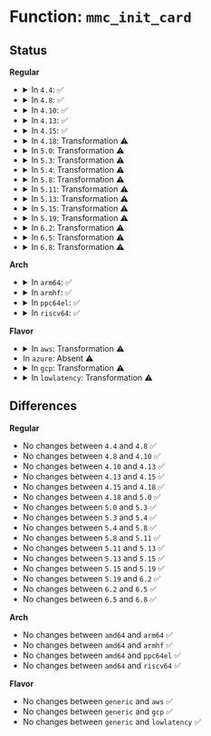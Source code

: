 # Function: <code>mmc_init_card</code>

## Status
<b>Regular</b>
<ul>
<li>
<details>
<summary>In <code>4.4</code>: ✅</summary>

```c
int mmc_init_card(struct mmc_host *host, u32 ocr, struct mmc_card *oldcard);
```

**Collision:** Unique Static

**Inline:** No

**Transformation:** False

**Instances:**

```
In drivers/mmc/core/mmc.c (ffffffff816c3720)
Location: drivers/mmc/core/mmc.c:1360
Inline: False
Direct callers:
  - drivers/mmc/core/mmc.c:mmc_reset
  - drivers/mmc/core/mmc.c:_mmc_resume
  - drivers/mmc/core/mmc.c:mmc_attach_mmc
```
**Symbols:**

```
ffffffff816c3720-ffffffff816c464f: mmc_init_card (STB_LOCAL)
```
</details>
</li>
<li>
<details>
<summary>In <code>4.8</code>: ✅</summary>

```c
int mmc_init_card(struct mmc_host *host, u32 ocr, struct mmc_card *oldcard);
```

**Collision:** Unique Static

**Inline:** No

**Transformation:** False

**Instances:**

```
In drivers/mmc/core/mmc.c (ffffffff81726870)
Location: drivers/mmc/core/mmc.c:1459
Inline: False
Direct callers:
  - drivers/mmc/core/mmc.c:mmc_attach_mmc
  - drivers/mmc/core/mmc.c:mmc_reset
  - drivers/mmc/core/mmc.c:_mmc_resume
```
**Symbols:**

```
ffffffff81726870-ffffffff8172793e: mmc_init_card (STB_LOCAL)
```
</details>
</li>
<li>
<details>
<summary>In <code>4.10</code>: ✅</summary>

```c
int mmc_init_card(struct mmc_host *host, u32 ocr, struct mmc_card *oldcard);
```

**Collision:** Unique Static

**Inline:** No

**Transformation:** False

**Instances:**

```
In drivers/mmc/core/mmc.c (ffffffff81759490)
Location: drivers/mmc/core/mmc.c:1492
Inline: False
Direct callers:
  - drivers/mmc/core/mmc.c:mmc_attach_mmc
  - drivers/mmc/core/mmc.c:mmc_reset
  - drivers/mmc/core/mmc.c:_mmc_resume
```
**Symbols:**

```
ffffffff81759490-ffffffff8175a75e: mmc_init_card (STB_LOCAL)
```
</details>
</li>
<li>
<details>
<summary>In <code>4.13</code>: ✅</summary>

```c
int mmc_init_card(struct mmc_host *host, u32 ocr, struct mmc_card *oldcard);
```

**Collision:** Unique Static

**Inline:** No

**Transformation:** False

**Instances:**

```
In drivers/mmc/core/mmc.c (ffffffff81777df0)
Location: drivers/mmc/core/mmc.c:1519
Inline: False
Direct callers:
  - drivers/mmc/core/mmc.c:mmc_attach_mmc
  - drivers/mmc/core/mmc.c:mmc_reset
  - drivers/mmc/core/mmc.c:_mmc_resume
```
**Symbols:**

```
ffffffff81777df0-ffffffff81778ff0: mmc_init_card (STB_LOCAL)
```
</details>
</li>
<li>
<details>
<summary>In <code>4.15</code>: ✅</summary>

```c
int mmc_init_card(struct mmc_host *host, u32 ocr, struct mmc_card *oldcard);
```

**Collision:** Unique Static

**Inline:** No

**Transformation:** False

**Instances:**

```
In drivers/mmc/core/mmc.c (ffffffff817ee200)
Location: drivers/mmc/core/mmc.c:1528
Inline: False
Direct callers:
  - drivers/mmc/core/mmc.c:mmc_attach_mmc
  - drivers/mmc/core/mmc.c:mmc_reset
  - drivers/mmc/core/mmc.c:_mmc_resume
```
**Symbols:**

```
ffffffff817ee200-ffffffff817ef439: mmc_init_card (STB_LOCAL)
```
</details>
</li>
<li>
<details>
<summary>In <code>4.18</code>: Transformation ⚠️</summary>

```c
int mmc_init_card(struct mmc_host *host, u32 ocr, struct mmc_card *oldcard);
```

**Collision:** Unique Static

**Inline:** No

**Transformation:** True

**Instances:**

```
In drivers/mmc/core/mmc.c (0)
Location: drivers/mmc/core/mmc.c:1534
Inline: False
Direct callers:
  - drivers/mmc/core/mmc.c:mmc_attach_mmc
  - drivers/mmc/core/mmc.c:_mmc_hw_reset
  - drivers/mmc/core/mmc.c:_mmc_resume
```
**Symbols:**

```
ffffffff81837300-ffffffff81838277: mmc_init_card (STB_LOCAL)
ffffffff81838872-ffffffff81838bef: mmc_init_card.cold.24 (STB_LOCAL)
```
</details>
</li>
<li>
<details>
<summary>In <code>5.0</code>: Transformation ⚠️</summary>

```c
int mmc_init_card(struct mmc_host *host, u32 ocr, struct mmc_card *oldcard);
```

**Collision:** Unique Static

**Inline:** No

**Transformation:** True

**Instances:**

```
In drivers/mmc/core/mmc.c (0)
Location: drivers/mmc/core/mmc.c:1551
Inline: False
Direct callers:
  - drivers/mmc/core/mmc.c:mmc_attach_mmc
  - drivers/mmc/core/mmc.c:_mmc_hw_reset
  - drivers/mmc/core/mmc.c:_mmc_resume
```
**Symbols:**

```
ffffffff818632d0-ffffffff81864268: mmc_init_card (STB_LOCAL)
ffffffff81864872-ffffffff81864c15: mmc_init_card.cold.24 (STB_LOCAL)
```
</details>
</li>
<li>
<details>
<summary>In <code>5.3</code>: Transformation ⚠️</summary>

```c
int mmc_init_card(struct mmc_host *host, u32 ocr, struct mmc_card *oldcard);
```

**Collision:** Unique Static

**Inline:** No

**Transformation:** True

**Instances:**

```
In drivers/mmc/core/mmc.c (0)
Location: drivers/mmc/core/mmc.c:1548
Inline: False
Direct callers:
  - drivers/mmc/core/mmc.c:mmc_attach_mmc
  - drivers/mmc/core/mmc.c:_mmc_hw_reset
  - drivers/mmc/core/mmc.c:_mmc_resume
```
**Symbols:**

```
ffffffff818a7470-ffffffff818a80e1: mmc_init_card (STB_LOCAL)
ffffffff818a886d-ffffffff818a8ac2: mmc_init_card.cold (STB_LOCAL)
```
</details>
</li>
<li>
<details>
<summary>In <code>5.4</code>: Transformation ⚠️</summary>

```c
int mmc_init_card(struct mmc_host *host, u32 ocr, struct mmc_card *oldcard);
```

**Collision:** Unique Static

**Inline:** No

**Transformation:** True

**Instances:**

```
In drivers/mmc/core/mmc.c (0)
Location: drivers/mmc/core/mmc.c:1548
Inline: False
Direct callers:
  - drivers/mmc/core/mmc.c:mmc_attach_mmc
  - drivers/mmc/core/mmc.c:_mmc_hw_reset
  - drivers/mmc/core/mmc.c:_mmc_resume
```
**Symbols:**

```
ffffffff818d98d0-ffffffff818da544: mmc_init_card (STB_LOCAL)
ffffffff818dacc8-ffffffff818daf16: mmc_init_card.cold (STB_LOCAL)
```
</details>
</li>
<li>
<details>
<summary>In <code>5.8</code>: Transformation ⚠️</summary>

```c
int mmc_init_card(struct mmc_host *host, u32 ocr, struct mmc_card *oldcard);
```

**Collision:** Unique Static

**Inline:** No

**Transformation:** True

**Instances:**

```
In drivers/mmc/core/mmc.c (0)
Location: drivers/mmc/core/mmc.c:1553
Inline: False
Direct callers:
  - drivers/mmc/core/mmc.c:mmc_attach_mmc
  - drivers/mmc/core/mmc.c:_mmc_hw_reset
  - drivers/mmc/core/mmc.c:_mmc_resume
```
**Symbols:**

```
ffffffff819ac6a0-ffffffff819acfa1: mmc_init_card (STB_LOCAL)
ffffffff819ad7cd-ffffffff819ad97c: mmc_init_card.cold (STB_LOCAL)
```
</details>
</li>
<li>
<details>
<summary>In <code>5.11</code>: Transformation ⚠️</summary>

```c
int mmc_init_card(struct mmc_host *host, u32 ocr, struct mmc_card *oldcard);
```

**Collision:** Unique Static

**Inline:** No

**Transformation:** True

**Instances:**

```
In drivers/mmc/core/mmc.c (0)
Location: drivers/mmc/core/mmc.c:1560
Inline: False
Direct callers:
  - drivers/mmc/core/mmc.c:mmc_attach_mmc
  - drivers/mmc/core/mmc.c:_mmc_hw_reset
  - drivers/mmc/core/mmc.c:_mmc_resume
```
**Symbols:**

```
ffffffff819af270-ffffffff819afb85: mmc_init_card (STB_LOCAL)
ffffffff81c2a963-ffffffff81c2ab0e: mmc_init_card.cold (STB_LOCAL)
```
</details>
</li>
<li>
<details>
<summary>In <code>5.13</code>: Transformation ⚠️</summary>

```c
int mmc_init_card(struct mmc_host *host, u32 ocr, struct mmc_card *oldcard);
```

**Collision:** Unique Static

**Inline:** No

**Transformation:** True

**Instances:**

```
In drivers/mmc/core/mmc.c (0)
Location: drivers/mmc/core/mmc.c:1560
Inline: False
Direct callers:
  - drivers/mmc/core/mmc.c:mmc_attach_mmc
  - drivers/mmc/core/mmc.c:_mmc_hw_reset
  - drivers/mmc/core/mmc.c:_mmc_resume
```
**Symbols:**

```
ffffffff819939e0-ffffffff8199435f: mmc_init_card (STB_LOCAL)
ffffffff81c1cd1e-ffffffff81c1cf11: mmc_init_card.cold (STB_LOCAL)
```
</details>
</li>
<li>
<details>
<summary>In <code>5.15</code>: Transformation ⚠️</summary>

```c
int mmc_init_card(struct mmc_host *host, u32 ocr, struct mmc_card *oldcard);
```

**Collision:** Unique Static

**Inline:** No

**Transformation:** True

**Instances:**

```
In drivers/mmc/core/mmc.c (0)
Location: drivers/mmc/core/mmc.c:1563
Inline: False
Direct callers:
  - drivers/mmc/core/mmc.c:mmc_attach_mmc
  - drivers/mmc/core/mmc.c:_mmc_hw_reset
  - drivers/mmc/core/mmc.c:_mmc_resume
```
**Symbols:**

```
ffffffff81a3f5f0-ffffffff81a40090: mmc_init_card (STB_LOCAL)
ffffffff81d2da1b-ffffffff81d2dd12: mmc_init_card.cold (STB_LOCAL)
```
</details>
</li>
<li>
<details>
<summary>In <code>5.19</code>: Transformation ⚠️</summary>

```c
int mmc_init_card(struct mmc_host *host, u32 ocr, struct mmc_card *oldcard);
```

**Collision:** Unique Static

**Inline:** No

**Transformation:** True

**Instances:**

```
In drivers/mmc/core/mmc.c (0)
Location: drivers/mmc/core/mmc.c:1598
Inline: False
Direct callers:
  - drivers/mmc/core/mmc.c:mmc_attach_mmc
  - drivers/mmc/core/mmc.c:_mmc_hw_reset
  - drivers/mmc/core/mmc.c:_mmc_resume
```
**Symbols:**

```
ffffffff81bac8d0-ffffffff81bad43e: mmc_init_card (STB_LOCAL)
ffffffff81ef9e25-ffffffff81efa127: mmc_init_card.cold (STB_LOCAL)
```
</details>
</li>
<li>
<details>
<summary>In <code>6.2</code>: Transformation ⚠️</summary>

```c
int mmc_init_card(struct mmc_host *host, u32 ocr, struct mmc_card *oldcard);
```

**Collision:** Unique Static

**Inline:** No

**Transformation:** True

**Instances:**

```
In drivers/mmc/core/mmc.c (0)
Location: drivers/mmc/core/mmc.c:1598
Inline: False
Direct callers:
  - drivers/mmc/core/mmc.c:mmc_attach_mmc
  - drivers/mmc/core/mmc.c:_mmc_hw_reset
  - drivers/mmc/core/mmc.c:_mmc_resume
```
**Symbols:**

```
ffffffff81d4fd20-ffffffff81d50a6c: mmc_init_card (STB_LOCAL)
ffffffff820a98b0-ffffffff820a9984: mmc_init_card.cold (STB_LOCAL)
```
</details>
</li>
<li>
<details>
<summary>In <code>6.5</code>: Transformation ⚠️</summary>

```c
int mmc_init_card(struct mmc_host *host, u32 ocr, struct mmc_card *oldcard);
```

**Collision:** Unique Static

**Inline:** No

**Transformation:** True

**Instances:**

```
In drivers/mmc/core/mmc.c (0)
Location: drivers/mmc/core/mmc.c:1598
Inline: False
Direct callers:
  - drivers/mmc/core/mmc.c:mmc_attach_mmc
  - drivers/mmc/core/mmc.c:_mmc_hw_reset
  - drivers/mmc/core/mmc.c:_mmc_resume
```
**Symbols:**

```
ffffffff81dba6e0-ffffffff81dbb424: mmc_init_card (STB_LOCAL)
ffffffff8212ac92-ffffffff8212ad66: mmc_init_card.cold (STB_LOCAL)
```
</details>
</li>
<li>
<details>
<summary>In <code>6.8</code>: Transformation ⚠️</summary>

```c
int mmc_init_card(struct mmc_host *host, u32 ocr, struct mmc_card *oldcard);
```

**Collision:** Unique Static

**Inline:** No

**Transformation:** True

**Instances:**

```
In drivers/mmc/core/mmc.c (0)
Location: drivers/mmc/core/mmc.c:1608
Inline: False
Direct callers:
  - drivers/mmc/core/mmc.c:mmc_attach_mmc
  - drivers/mmc/core/mmc.c:_mmc_hw_reset
  - drivers/mmc/core/mmc.c:_mmc_resume
```
**Symbols:**

```
ffffffff81e72b70-ffffffff81e739f3: mmc_init_card (STB_LOCAL)
ffffffff8220ca4f-ffffffff8220cb23: mmc_init_card.cold (STB_LOCAL)
```
</details>
</li>
</ul>
<b>Arch</b>
<ul>
<li>
<details>
<summary>In <code>arm64</code>: ✅</summary>

```c
int mmc_init_card(struct mmc_host *host, u32 ocr, struct mmc_card *oldcard);
```

**Collision:** Unique Static

**Inline:** No

**Transformation:** False

**Instances:**

```
In drivers/mmc/core/mmc.c (ffff800010b33dc0)
Location: drivers/mmc/core/mmc.c:1548
Inline: False
Direct callers:
  - drivers/mmc/core/mmc.c:mmc_attach_mmc
  - drivers/mmc/core/mmc.c:_mmc_hw_reset
  - drivers/mmc/core/mmc.c:_mmc_hw_reset
  - drivers/mmc/core/mmc.c:_mmc_resume
```
**Symbols:**

```
ffff800010b33dc0-ffff800010b34a04: mmc_init_card (STB_LOCAL)
```
</details>
</li>
<li>
<details>
<summary>In <code>armhf</code>: ✅</summary>

```c
int mmc_init_card(struct mmc_host *host, u32 ocr, struct mmc_card *oldcard);
```

**Collision:** Unique Static

**Inline:** No

**Transformation:** False

**Instances:**

```
In drivers/mmc/core/mmc.c (c0c0e884)
Location: drivers/mmc/core/mmc.c:1548
Inline: False
Direct callers:
  - drivers/mmc/core/mmc.c:mmc_attach_mmc
  - drivers/mmc/core/mmc.c:_mmc_hw_reset
  - drivers/mmc/core/mmc.c:_mmc_resume
```
**Symbols:**

```
c0c0e884-c0c0f548: mmc_init_card (STB_LOCAL)
```
</details>
</li>
<li>
<details>
<summary>In <code>ppc64el</code>: ✅</summary>

```c
int mmc_init_card(struct mmc_host *host, u32 ocr, struct mmc_card *oldcard);
```

**Collision:** Unique Static

**Inline:** No

**Transformation:** False

**Instances:**

```
In drivers/mmc/core/mmc.c (c000000000c2e560)
Location: drivers/mmc/core/mmc.c:1548
Inline: False
Direct callers:
  - drivers/mmc/core/mmc.c:mmc_attach_mmc
  - drivers/mmc/core/mmc.c:_mmc_hw_reset
  - drivers/mmc/core/mmc.c:_mmc_hw_reset
  - drivers/mmc/core/mmc.c:_mmc_resume
```
**Symbols:**

```
c000000000c2e560-c000000000c2f490: mmc_init_card (STB_LOCAL)
```
</details>
</li>
<li>
<details>
<summary>In <code>riscv64</code>: ✅</summary>

```c
int mmc_init_card(struct mmc_host *host, u32 ocr, struct mmc_card *oldcard);
```

**Collision:** Unique Static

**Inline:** No

**Transformation:** False

**Instances:**

```
In drivers/mmc/core/mmc.c (ffffffe00070c474)
Location: drivers/mmc/core/mmc.c:1548
Inline: False
Direct callers:
  - drivers/mmc/core/mmc.c:mmc_attach_mmc
  - drivers/mmc/core/mmc.c:_mmc_hw_reset
  - drivers/mmc/core/mmc.c:_mmc_resume
```
**Symbols:**

```
ffffffe00070c474-ffffffe00070cfb0: mmc_init_card (STB_LOCAL)
```
</details>
</li>
</ul>
<b>Flavor</b>
<ul>
<li>
<details>
<summary>In <code>aws</code>: Transformation ⚠️</summary>

```c
int mmc_init_card(struct mmc_host *host, u32 ocr, struct mmc_card *oldcard);
```

**Collision:** Unique Static

**Inline:** No

**Transformation:** True

**Instances:**

```
In drivers/mmc/core/mmc.c (0)
Location: drivers/mmc/core/mmc.c:1548
Inline: False
Direct callers:
  - drivers/mmc/core/mmc.c:mmc_attach_mmc
  - drivers/mmc/core/mmc.c:_mmc_hw_reset
  - drivers/mmc/core/mmc.c:_mmc_resume
```
**Symbols:**

```
ffffffff8187d290-ffffffff8187df04: mmc_init_card (STB_LOCAL)
ffffffff8187e688-ffffffff8187e8d6: mmc_init_card.cold (STB_LOCAL)
```
</details>
</li>
<li>
In <code>azure</code>: Absent ⚠️
</li>
<li>
<details>
<summary>In <code>gcp</code>: Transformation ⚠️</summary>

```c
int mmc_init_card(struct mmc_host *host, u32 ocr, struct mmc_card *oldcard);
```

**Collision:** Unique Static

**Inline:** No

**Transformation:** True

**Instances:**

```
In drivers/mmc/core/mmc.c (0)
Location: drivers/mmc/core/mmc.c:1548
Inline: False
Direct callers:
  - drivers/mmc/core/mmc.c:mmc_attach_mmc
  - drivers/mmc/core/mmc.c:_mmc_hw_reset
  - drivers/mmc/core/mmc.c:_mmc_resume
```
**Symbols:**

```
ffffffff818ce730-ffffffff818cf3a4: mmc_init_card (STB_LOCAL)
ffffffff818cfb28-ffffffff818cfd76: mmc_init_card.cold (STB_LOCAL)
```
</details>
</li>
<li>
<details>
<summary>In <code>lowlatency</code>: Transformation ⚠️</summary>

```c
int mmc_init_card(struct mmc_host *host, u32 ocr, struct mmc_card *oldcard);
```

**Collision:** Unique Static

**Inline:** No

**Transformation:** True

**Instances:**

```
In drivers/mmc/core/mmc.c (0)
Location: drivers/mmc/core/mmc.c:1548
Inline: False
Direct callers:
  - drivers/mmc/core/mmc.c:mmc_attach_mmc
  - drivers/mmc/core/mmc.c:_mmc_hw_reset
  - drivers/mmc/core/mmc.c:_mmc_resume
```
**Symbols:**

```
ffffffff818eb250-ffffffff818ebec4: mmc_init_card (STB_LOCAL)
ffffffff818ec648-ffffffff818ec896: mmc_init_card.cold (STB_LOCAL)
```
</details>
</li>
</ul>

## Differences
<b>Regular</b>
<ul>
<li>
No changes between <code>4.4</code> and <code>4.8</code> ✅
</li>
<li>
No changes between <code>4.8</code> and <code>4.10</code> ✅
</li>
<li>
No changes between <code>4.10</code> and <code>4.13</code> ✅
</li>
<li>
No changes between <code>4.13</code> and <code>4.15</code> ✅
</li>
<li>
No changes between <code>4.15</code> and <code>4.18</code> ✅
</li>
<li>
No changes between <code>4.18</code> and <code>5.0</code> ✅
</li>
<li>
No changes between <code>5.0</code> and <code>5.3</code> ✅
</li>
<li>
No changes between <code>5.3</code> and <code>5.4</code> ✅
</li>
<li>
No changes between <code>5.4</code> and <code>5.8</code> ✅
</li>
<li>
No changes between <code>5.8</code> and <code>5.11</code> ✅
</li>
<li>
No changes between <code>5.11</code> and <code>5.13</code> ✅
</li>
<li>
No changes between <code>5.13</code> and <code>5.15</code> ✅
</li>
<li>
No changes between <code>5.15</code> and <code>5.19</code> ✅
</li>
<li>
No changes between <code>5.19</code> and <code>6.2</code> ✅
</li>
<li>
No changes between <code>6.2</code> and <code>6.5</code> ✅
</li>
<li>
No changes between <code>6.5</code> and <code>6.8</code> ✅
</li>
</ul>
<b>Arch</b>
<ul>
<li>
No changes between <code>amd64</code> and <code>arm64</code> ✅
</li>
<li>
No changes between <code>amd64</code> and <code>armhf</code> ✅
</li>
<li>
No changes between <code>amd64</code> and <code>ppc64el</code> ✅
</li>
<li>
No changes between <code>amd64</code> and <code>riscv64</code> ✅
</li>
</ul>
<b>Flavor</b>
<ul>
<li>
No changes between <code>generic</code> and <code>aws</code> ✅
</li>
<li>
No changes between <code>generic</code> and <code>gcp</code> ✅
</li>
<li>
No changes between <code>generic</code> and <code>lowlatency</code> ✅
</li>
</ul>
